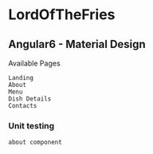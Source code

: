 # LordOfTheFries

## Angular6 - Material Design

Available Pages
```
Landing
About
Menu
Dish Details
Contacts
```

### Unit testing
```
about component
```